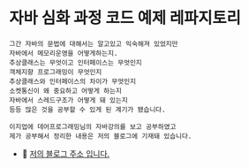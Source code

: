 # 자바 심화 과정 코드 예제 레파지토리
```
그간 자바의 문법에 대해서는 알고있고 익숙해져 있었지만
자바에서 메모리운영을 어떻게하는지.
추상클래스는 무엇이고 인터페이스는 무엇인지
객체지향 프로그래밍이 무엇인지
추상클래스와 인터페이스의 차이가 무엇인지
소켓통신이 왜 중요하고 어떻게 하는지
자바에서 스레드구조가 어떻게 돼 있는지 
등등 많은 것을 공부할 수 있게 된 계기가 됐습니다.

이지업에 데어프로그래밍님의 자바강의를 보고 공부하였고
제가 공부해서 정리한 내용은 저의 블로그에 기재돼 있습니다.

```

- 📕 [저의 블로그 주소 입니다.](https://25gstory.tistory.com/)
